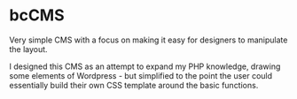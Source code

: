 bcCMS
=====

Very simple CMS with a focus on making it easy for designers to manipulate the layout.

I designed this CMS as an attempt to expand my PHP knowledge, drawing some elements of Wordpress - but simplified to the point the user could essentially build their own CSS template around the basic functions.
